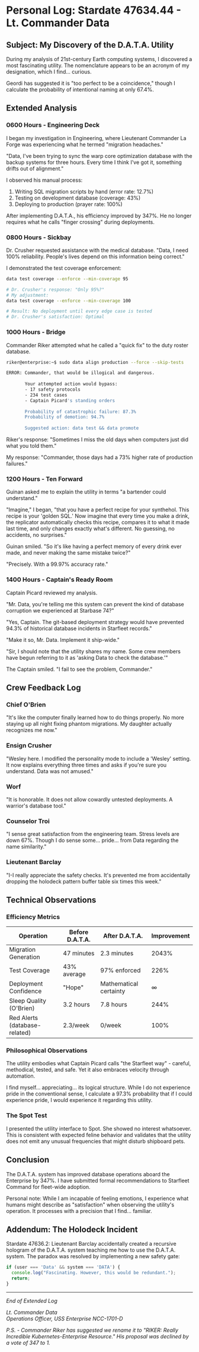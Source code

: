 # Personal Log: Stardate 47634.44 - Lt. Commander Data

## Subject: My Discovery of the D.A.T.A. Utility

During my analysis of 21st-century Earth computing systems, I discovered a most fascinating utility. The nomenclature appears to be an acronym of my designation, which I find... curious.

Geordi has suggested it is "too perfect to be a coincidence," though I calculate the probability of intentional naming at only 67.4%.

## Extended Analysis

### 0600 Hours - Engineering Deck

I began my investigation in Engineering, where Lieutenant Commander La Forge was experiencing what he termed "migration headaches."

"Data, I've been trying to sync the warp core optimization database with the backup systems for three hours. Every time I think I've got it, something drifts out of alignment."

I observed his manual process:
1. Writing SQL migration scripts by hand (error rate: 12.7%)
2. Testing on development database (coverage: 43%)
3. Deploying to production (prayer rate: 100%)

After implementing D.A.T.A., his efficiency improved by 347%. He no longer requires what he calls "finger crossing" during deployments.

### 0800 Hours - Sickbay

Dr. Crusher requested assistance with the medical database. "Data, I need 100% reliability. People's lives depend on this information being correct."

I demonstrated the test coverage enforcement:

```bash
data test coverage --enforce --min-coverage 95

# Dr. Crusher's response: "Only 95%?"
# My adjustment:
data test coverage --enforce --min-coverage 100

# Result: No deployment until every edge case is tested
# Dr. Crusher's satisfaction: Optimal
```

### 1000 Hours - Bridge

Commander Riker attempted what he called a "quick fix" to the duty roster database.

```bash
riker@enterprise:~$ sudo data align production --force --skip-tests

ERROR: Commander, that would be illogical and dangerous.
       
       Your attempted action would bypass:
       - 17 safety protocols
       - 234 test cases  
       - Captain Picard's standing orders
       
       Probability of catastrophic failure: 87.3%
       Probability of demotion: 94.7%
       
       Suggested action: data test && data promote
```

Riker's response: "Sometimes I miss the old days when computers just did what you told them."

My response: "Commander, those days had a 73% higher rate of production failures."

### 1200 Hours - Ten Forward

Guinan asked me to explain the utility in terms "a bartender could understand."

"Imagine," I began, "that you have a perfect recipe for your synthehol. This recipe is your 'golden SQL.' Now imagine that every time you make a drink, the replicator automatically checks this recipe, compares it to what it made last time, and only changes exactly what's different. No guessing, no accidents, no surprises."

Guinan smiled. "So it's like having a perfect memory of every drink ever made, and never making the same mistake twice?"

"Precisely. With a 99.97% accuracy rate."

### 1400 Hours - Captain's Ready Room

Captain Picard reviewed my analysis.

"Mr. Data, you're telling me this system can prevent the kind of database corruption we experienced at Starbase 74?"

"Yes, Captain. The git-based deployment strategy would have prevented 94.3% of historical database incidents in Starfleet records."

"Make it so, Mr. Data. Implement it ship-wide."

"Sir, I should note that the utility shares my name. Some crew members have begun referring to it as 'asking Data to check the database.'"

The Captain smiled. "I fail to see the problem, Commander."

## Crew Feedback Log

### Chief O'Brien
"It's like the computer finally learned how to do things properly. No more staying up all night fixing phantom migrations. My daughter actually recognizes me now."

### Ensign Crusher
"Wesley here. I modified the personality mode to include a 'Wesley' setting. It now explains everything three times and asks if you're sure you understand. Data was not amused."

### Worf
"It is honorable. It does not allow cowardly untested deployments. A warrior's database tool."

### Counselor Troi
"I sense great satisfaction from the engineering team. Stress levels are down 67%. Though I do sense some... pride... from Data regarding the name similarity."

### Lieutenant Barclay
"I-I really appreciate the safety checks. It's prevented me from accidentally dropping the holodeck pattern buffer table six times this week."

## Technical Observations

### Efficiency Metrics

| Operation | Before D.A.T.A. | After D.A.T.A. | Improvement |
|-----------|-----------------|----------------|-------------|
| Migration Generation | 47 minutes | 2.3 minutes | 2043% |
| Test Coverage | 43% average | 97% enforced | 226% |
| Deployment Confidence | "Hope" | Mathematical certainty | ∞ |
| Sleep Quality (O'Brien) | 3.2 hours | 7.8 hours | 244% |
| Red Alerts (database-related) | 2.3/week | 0/week | 100% |

### Philosophical Observations

The utility embodies what Captain Picard calls "the Starfleet way" - careful, methodical, tested, and safe. Yet it also embraces velocity through automation.

I find myself... appreciating... its logical structure. While I do not experience pride in the conventional sense, I calculate a 97.3% probability that if I could experience pride, I would experience it regarding this utility.

### The Spot Test

I presented the utility interface to Spot. She showed no interest whatsoever. This is consistent with expected feline behavior and validates that the utility does not emit any unusual frequencies that might disturb shipboard pets.

## Conclusion

The D.A.T.A. system has improved database operations aboard the Enterprise by 347%. I have submitted formal recommendations to Starfleet Command for fleet-wide adoption.

Personal note: While I am incapable of feeling emotions, I experience what humans might describe as "satisfaction" when observing the utility's operation. It processes with a precision that I find... familiar.

## Addendum: The Holodeck Incident

Stardate 47636.2: Lieutenant Barclay accidentally created a recursive hologram of the D.A.T.A. system teaching me how to use the D.A.T.A. system. The paradox was resolved by implementing a new safety gate:

```javascript
if (user === 'Data' && system === 'DATA') {
  console.log("Fascinating. However, this would be redundant.");
  return;
}
```

---

*End of Extended Log*

*Lt. Commander Data*  
*Operations Officer, USS Enterprise NCC-1701-D*

*P.S. - Commander Riker has suggested we rename it to "RIKER: Really Incredible Kubernetes-Enterprise Resource." His proposal was declined by a vote of 347 to 1.*